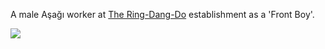 A male Aşağı worker at [The Ring-Dang-Do](The%20Ring-Dang-Do.md) establishment as a 'Front Boy'.

![](ae07b5a053138b7dbf2a045649eb8b64.jpg)